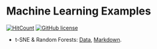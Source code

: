 # Machine Learning Examples

[![HitCount](http://hits.dwyl.io/mrtkp9993/Machine-Learning-Examples.svg)](http://hits.dwyl.io/mrtkp9993/Machine-Learning-Examples)
[![GitHub license](https://img.shields.io/github/license/mrtkp9993/Machine-Learning-Examples.svg)](https://github.com/mrtkp9993/Machine-Learning-Examples/blob/master/LICENSE)

* t-SNE & Random Forests: [Data](https://github.com/mrtkp9993/Machine-Learning-Examples/blob/master/data/SCADI.csv), [Markdown](https://github.com/mrtkp9993/Machine-Learning-Examples/blob/master/markdowns/t-SNE_and_Random_Forests.md).
